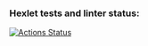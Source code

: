 ### Hexlet tests and linter status:
[![Actions Status](https://github.com/ADEmmure/frontend-project-44/workflows/hexlet-check/badge.svg)](https://github.com/ADEmmure/frontend-project-44/actions)
